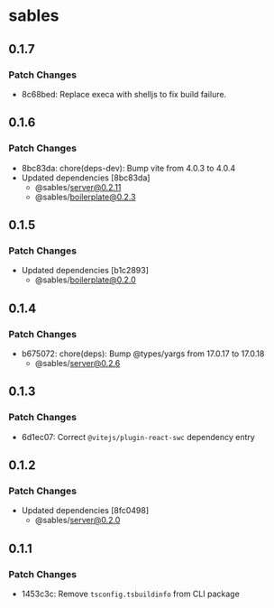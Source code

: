 # sables

## 0.1.7

### Patch Changes

- 8c68bed: Replace execa with shelljs to fix build failure.

## 0.1.6

### Patch Changes

- 8bc83da: chore(deps-dev): Bump vite from 4.0.3 to 4.0.4
- Updated dependencies [8bc83da]
  - @sables/server@0.2.11
  - @sables/boilerplate@0.2.3

## 0.1.5

### Patch Changes

- Updated dependencies [b1c2893]
  - @sables/boilerplate@0.2.0

## 0.1.4

### Patch Changes

- b675072: chore(deps): Bump @types/yargs from 17.0.17 to 17.0.18
  - @sables/server@0.2.6

## 0.1.3

### Patch Changes

- 6d1ec07: Correct `@vitejs/plugin-react-swc` dependency entry

## 0.1.2

### Patch Changes

- Updated dependencies [8fc0498]
  - @sables/server@0.2.0

## 0.1.1

### Patch Changes

- 1453c3c: Remove `tsconfig.tsbuildinfo` from CLI package
